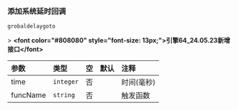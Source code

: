 ### 添加系统延时回调

`grobaldelaygoto`

&gt; **&lt;font color="#808080" style="font-size: 13px;"&gt;引擎64_24.05.23新增接口&lt;/font&gt;**

| 参数     | 类型      | 空   | 默认 | 注释       |
| :------- | :-------- | :--- | :--- | :--------- |
| time     | `integer` | 否   |      | 时间(毫秒) |
| funcName | `string`  | 否   |      | 触发函数   |

